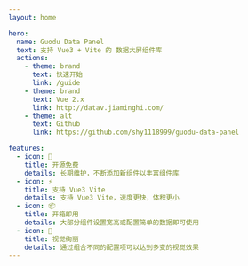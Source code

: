 ```yaml
---
layout: home

hero:
  name: Guodu Data Panel
  text: 支持 Vue3 + Vite 的 数据大屏组件库
  actions:
    - theme: brand
      text: 快速开始
      link: /guide
    - theme: brand
      text: Vue 2.x
      link: http://datav.jiaminghi.com/
    - theme: alt
      text: Github
      link: https://github.com/shy1118999/guodu-data-panel

features:
  - icon: 🚀
    title: 开源免费
    details: 长期维护，不断添加新组件以丰富组件库
  - icon: ⚡️
    title: 支持 Vue3 Vite
    details: 支持 Vue3 Vite，速度更快，体积更小
  - icon: 📦
    title: 开箱即用
    details: 大部分组件设置宽高或配置简单的数据即可使用
  - icon: 🎉
    title: 视觉绚丽
    details: 通过组合不同的配置项可以达到多变的视觉效果
---
```

